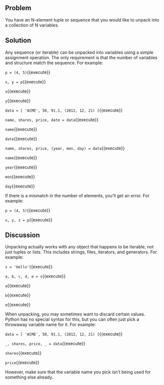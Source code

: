 ## Problem

You have an N-element tuple or sequence that you would like to unpack into a collection of N variables.

## Solution

Any sequence (or iterable) can be unpacked into variables using a simple assignment operation. The only requirement is that the number of variables and structure match the sequence. For example:

`p = (4, 5)`{{execute}}

`x, y = p`{{execute}}

`x`{{execute}}

`y`{{execute}}

`data = [ 'ACME', 50, 91.1, (2012, 12, 21) ]`{{execute}}

`name, shares, price, date = data`{{execute}}

`name`{{execute}}

`date`{{execute}}

`name, shares, price, (year, mon, day) = data`{{execute}}

`name`{{execute}}

`year`{{execute}}

`mon`{{execute}}

`day`{{execute}}

If there is a mismatch in the number of elements, you’ll get an error. For example:


`p = (4, 5)`{{execute}}

`x, y, z = p`{{execute}}

## Discussion

Unpacking actually works with any object that happens to be iterable, not just tuples or lists. This includes strings, files, iterators, and generators. For example:

`s = 'Hello'`{{execute}}

`a, b, c, d, e = s`{{execute}}

`a`{{execute}}

`b`{{execute}}

`e`{{execute}}

When unpacking, you may sometimes want to discard certain values. Python has no special syntax for this, but you can often just pick a throwaway variable name for it. For example:

`data = [ 'ACME', 50, 91.1, (2012, 12, 21) ]`{{execute}}

`_, shares, price, _ = data`{{execute}}

`shares`{{execute}}

`price`{{execute}}

However, make sure that the variable name you pick isn’t being used for something else already.